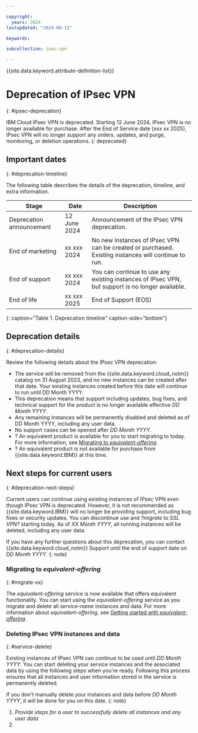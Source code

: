 ```yaml
---

copyright:
  years: 2024
lastupdated: "2024-06-12"

keywords:

subcollection: iaas-vpn

---
```


{{site.data.keyword.attribute-definition-list}}

# Deprecation of IPsec VPN
{: #ipsec-deprecation}


IBM Cloud IPsec VPN is deprecated. Starting 12 June 2024, IPsec VPN is no longer available for purchase. After the End of Service date (xxx xx 2025), IPsec VPN will no longer support any orders, updates, and purge, monitoring, or deletion operations.
{: deprecated}

## Important dates
{: #deprecation-timeline}

The following table describes the details of the deprecation, timeline, and extra information.

| Stage | Date | Description |
| --- | --- | --- |
| Deprecation announcement | 12 June 2024 | Announcement of the IPsec VPN deprecation. | Announcement of IPsec VPN deprecation. Existing instances will continue to run. |
| End of marketing | xx xxx 2024 | No new instances of IPsec VPN can be created or purchased. Existing instances will continue to run. |
| End of support | xx xxx 2024 | You can continue to use any existing instances of IPsec VPN, but support is no longer available. |
| End of life | xx xxx 2025 | End of Support (EOS) | Running instances of IPsec VPN are permanently disabled and deprovisioned. |
{: caption="Table 1. Deprecation timeline" caption-side="bottom"}

## Deprecation details
{: #deprecation-details}

Review the following details about the IPsec VPN deprecation:

* The service will be removed from the {{site.data.keyword.cloud_notm}} catalog on 31 August 2023, and no new instances can be created after that date. Your existing instances created before this date will continue to run until DD Month YYYY.
* This deprecation means that support including updates, bug fixes, and technical support for the product is no longer available effective _DD Month YYYY_.
* Any remaining instances will be permanently disabled and deleted as of DD Month YYYY, including any user data.
* No support cases can be opened after _DD Month YYYY_.
* ? An equivalent product is available for you to start migrating to today. For more information, see [Migrating to _equivalent-offering_](#migrate-xx).
* ? An equivalent product is not available for purchase from {{site.data.keyword.IBM}} at this time.

## Next steps for current users
{: #deprecation-next-steps}

Current users can continue using existing instances of IPsec VPN even though IPsec VPN is deprecated. However, it is not recommended as {{site.data.keyword.IBM}} will no longer be providing support, including bug fixes or security updates. You can discontinue use and _?migrate to SSL VPN?_ starting today. As of _XX Month YYYY_, all running instances will be deleted, including any user data.

If you have any further questions about this deprecation, you can contact {{site.data.keyword.cloud_notm}} Support until the end of support date on _DD Month YYYY_.
{: note}

### Migrating to _equivalent-offering_
{: #migrate-xx}



The _equivalent-offering_ service is now available that offers equivalent functionality. You can start using the _equivalent-offering_ service as you migrate and delete all _service-name_ instances and data. For more information about _equivalent-offering_, see [Getting started with _equivalent-offering_](/docs/xx).

### Deleting IPsec VPN instances and data
{: #service-delete}

Existing instances of IPsec VPN can continue to be used until _DD Month YYYY_. You can start deleting your service instances and the associated data by using the following steps when you're ready. Following this process ensures that all instances and user information stored in the service is permanently deleted.

If you don't manually delete your instances and data before _DD Month YYYY_, it will be done for you on this date.
{: note}

1. _Provide steps for a user to successfully delete all instances and any user data_
1. 
